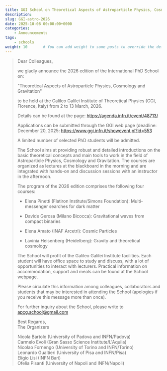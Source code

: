 ```yaml
---
title: GGI School on Theoretical Aspects of Astroparticle Physics, Cosmology and Gravitation
description: 
slug: GGI-astro-2026
date: 2025-10-08 00:00:00+0000
categories:
    - Announcements
tags:
    - schools
weight: 10       # You can add weight to some posts to override the default sorting (date descending)
---
```

> Dear Colleagues,
> 
> we gladly announce the 2026 edition of the International PhD School on:
> 
> "Theoretical Aspects of Astroparticle Physics, Cosmology and Gravitation"
> 
> to be held at the Galileo Galilei Institute of Theoretical Physics (GGI,
> Florence, Italy) from 2 to 13 March, 2026.
> 
> Details can be found at the page: https://agenda.infn.it/event/48713/
> 
> Applications can be submitted through the GGI web page (deadline: December
> 20, 2025: https://www.ggi.infn.it/showevent.pl?id=553
> 
> A limited number of selected PhD students will be admitted.
> 
> The School aims at providing robust and detailed introductions on the basic
> theoretical concepts and main tools to work in the field of Astroparticle
> Physics, Cosmology and Gravitation. The courses are organized as lectures at
> the blackboard in the morning and are integrated with hands-on and
> discussion sessions with an instructor in the afternoon.
> 
> The program of the 2026 edition comprises the following four courses:
> 
> - Elena Pinetti (Flatiron Institute/Simons Foundation): Multi-messenger
> searches for dark matter
> 
> - Davide Gerosa (Milano Bicocca): Gravitational waves from compact binaries
> 
> - Elena Amato (INAF Arcetri): Cosmic Particles
> 
> - Lavinia Heisenberg (Heidelberg): Gravity and theoretical cosmology 
> 
> The School will profit of the Galileo Galilei Institute facilities. Each
> student will have office space to study and discuss, with a lot of
> opportunities to interact with lecturers. Practical information on
> accommodation, support and meals can be found at the School webpage.
> 
>  
> 
> Please circulate this information among colleagues, collaborators and
> students that may be interested in attending the School (apologies if you
> receive this message more than once).
> 
>  
> 
> For further inquiry about the School, please write to apcg.school@gmail.com
> 
>  
> 
> Best Regards,  
> The Organizers
> 
> Nicola Bartolo (University of Padova and INFN/Padova)  
> Carmelo Evoli (Gran Sasso Science Institute/L'Aquila)  
> Nicolao Fornengo (University of Torino and INFN/Torino)  
> Leonardo Gualtieri (University of Pisa and INFN/Pisa)  
> Eligio Lisi (INFN Bari)  
> Ofelia Pisanti (University of Napoli and INFN/Napoli)
> 
